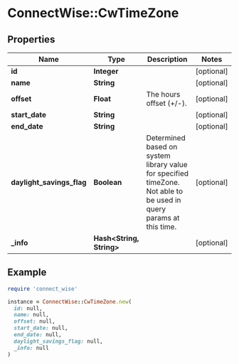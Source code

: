 # ConnectWise::CwTimeZone

## Properties

| Name | Type | Description | Notes |
| ---- | ---- | ----------- | ----- |
| **id** | **Integer** |  | [optional] |
| **name** | **String** |  | [optional] |
| **offset** | **Float** | The hours offset (+/-). | [optional] |
| **start_date** | **String** |  | [optional] |
| **end_date** | **String** |  | [optional] |
| **daylight_savings_flag** | **Boolean** | Determined based on system library value for specified timeZone.             Not able to be used in query params at this time. | [optional] |
| **_info** | **Hash&lt;String, String&gt;** |  | [optional] |

## Example

```ruby
require 'connect_wise'

instance = ConnectWise::CwTimeZone.new(
  id: null,
  name: null,
  offset: null,
  start_date: null,
  end_date: null,
  daylight_savings_flag: null,
  _info: null
)
```

